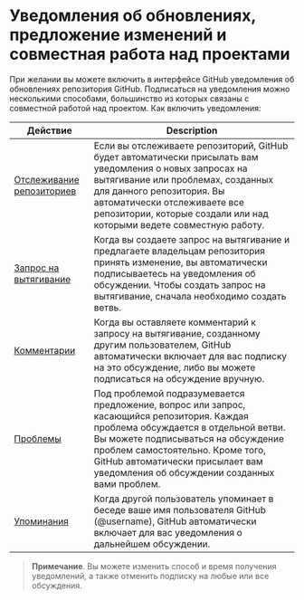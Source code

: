 # Уведомления об обновлениях, предложение изменений и совместная работа над проектами

При желании вы можете включить в интерфейсе GitHub уведомления об обновлениях репозитория GitHub. Подписаться на уведомления можно несколькими способами, большинство из которых связаны с совместной работой над проектом. Как включить уведомления:

| Действие | Description |
| --- | --- |
| [Отслеживание репозиториев](watching/) | Если вы отслеживаете репозиторий, GitHub будет автоматически присылать вам уведомления о новых запросах на вытягивание или проблемах, созданных для данного репозитория. Вы автоматически отслеживаете все репозитории, которые создали или над которыми ведете совместную работу. |
| [Запрос на вытягивание](pullrequest/) | Когда вы создаете запрос на вытягивание и предлагаете владельцам репозитория принять изменение, вы автоматически подписываетесь на уведомления об обсуждении. Чтобы создать запрос на вытягивание, сначала необходимо создать ветвь. |
| [Комментарии](comment/) | Когда вы оставляете комментарий к запросу на вытягивание, созданному другим пользователем, GitHub автоматически включает для вас подписку на это обсуждение, либо вы можете подписаться на обсуждение вручную. |
| [Проблемы](issue/) | Под проблемой подразумевается предложение, вопрос или запрос, касающийся репозитория. Каждая проблема обсуждается в отдельной ветви. Вы можете подписываться на обсуждение проблем самостоятельно. Кроме того, GitHub автоматически присылает вам уведомления об обсуждении созданных вами проблем. |
| [Упоминания](mention/) | Когда другой пользователь упоминает в беседе ваше имя пользователя GitHub (@username), GitHub автоматически включает для вас уведомления о дальнейшем обсуждении. |

> **Примечание**. Вы можете изменить способ и время получения уведомлений, а также отменить подписку на любые или все обсуждения.